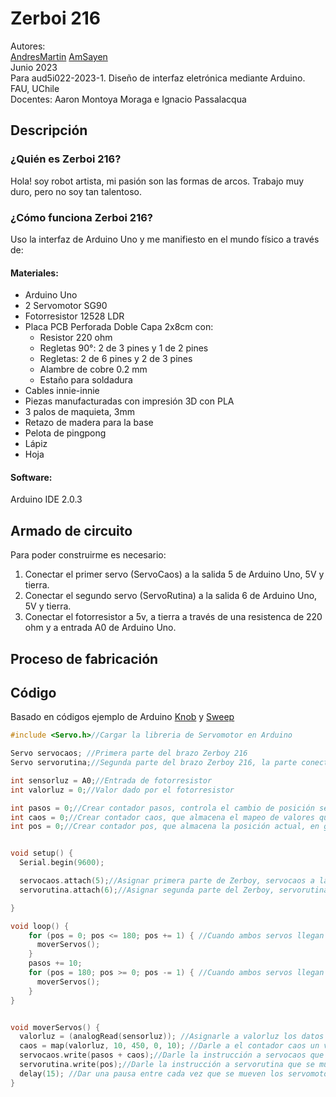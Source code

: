 # Zerboi 216
Autores:  
[AndresMartin](https://github.com/AndresMartinM) 
[AmSayen](https://github.com/AmSayen)  
Junio 2023  
Para aud5i022-2023-1. Diseño de interfaz eletrónica mediante Arduino. FAU, UChile  
Docentes: Aaron Montoya Moraga e Ignacio Passalacqua   

## Descripción
### ¿Quién es Zerboi 216?
Hola! soy robot artista, mi pasión son las formas de arcos. Trabajo muy duro, pero no soy tan talentoso.

### ¿Cómo funciona Zerboi 216?
Uso la interfaz de Arduino Uno y me manifiesto en el mundo físico a través de:
#### Materiales:
+ Arduino Uno
+ 2 Servomotor SG90
+ Fotorresistor 12528 LDR
+ Placa PCB Perforada Doble Capa 2x8cm con:
  - Resistor 220 ohm
  - Regletas 90°: 2 de 3 pines y 1 de 2 pines
  - Regletas: 2 de 6 pines y 2 de 3 pines
  - Alambre de cobre 0.2 mm
  - Estaño para soldadura
+ Cables innie-innie
+ Piezas manufacturadas con impresión 3D con PLA 
+ 3 palos de maquieta, 3mm
+ Retazo de madera para la base
+ Pelota de pingpong
+ Lápiz
+ Hoja

#### Software:
Arduino IDE 2.0.3

## Armado de circuito
Para poder construirme es necesario:  
1. Conectar el primer servo (ServoCaos) a la salida 5 de Arduino Uno, 5V y tierra.
2. Conectar el segundo servo (ServoRutina) a la salida 6 de Arduino Uno, 5V y tierra.
3. Conectar el fotorresistor a 5v, a tierra a través de una resistenca de 220 ohm y a entrada A0 de Arduino Uno.

## Proceso de fabricación 

## Código
Basado en códigos ejemplo de Arduino [Knob](https://github.com/arduino-libraries/Servo/tree/master/examples/Knob) y [Sweep](https://github.com/arduino-libraries/Servo/tree/master/examples/Sweep)  

```ino
#include <Servo.h>//Cargar la libreria de Servomotor en Arduino

Servo servocaos; //Primera parte del brazo Zerboy 216
Servo servorutina;//Segunda parte del brazo Zerboy 216, la parte conectada al lápiz

int sensorluz = A0;//Entrada de fotorresistor
int valorluz = 0;//Valor dado por el fotorresistor

int pasos = 0;//Crear contador pasos, controla el cambio de posición según lo que lee el fotorresistor
int caos = 0;//Crear contador caos, que almacena el mapeo de valores que hace que los datos del fotorresistor puedan ser traducidor como grados de giro del servocaos
int pos = 0;//Crear contador pos, que almacena la posición actual, en grados, del servomotor  


void setup() {
  Serial.begin(9600);

  servocaos.attach(5);//Asignar primera parte de Zerboy, servocaos a la entrada 5
  servorutina.attach(6);//Asignar segunda parte del Zerboy, servorutina a la entrada 6

}

void loop() {
    for (pos = 0; pos <= 180; pos += 1) { //Cuando ambos servos llegan a su posición 0°, avanzar de a 1 grado
      moverServos();
    }
    pasos += 10;
    for (pos = 180; pos >= 0; pos -= 1) { //Cuando ambos servos llegan a su posición 180°, avanza de a -1 grado, para girar hacia el otro lado
      moverServos();
    }
}


void moverServos() {
  valorluz = (analogRead(sensorluz)); //Asignarle a valorluz los datos dados por el sensorluz, es decir, el fotorreseptor
  caos = map(valorluz, 10, 450, 0, 10); //Darle a el contador caos un valor según la luz recibida por el fotorreseptor
  servocaos.write(pasos + caos);//Darle la instrucción a servocaos que se mueva a la posición condicionada por la suma de los contadores pasos+caos
  servorutina.write(pos);//Darle la instrucción a servorutina que se mueva a la posición condicionada por el contador pos
  delay(15); //Dar una pausa entre cada vez que se mueven los servomotores
}
```
